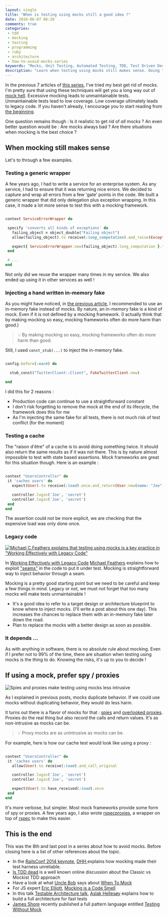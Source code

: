 ```yaml
---
layout: single
title: "When is testing using mocks still a good idea ?"
date: 2018-06-07 06:29
comments: true
categories:
 - tdd
 - mocking
 - testing
 - programming
 - ruby
 - architecture
 - how-to-avoid-mocks-series
keywords: "Mocks, Unit Testing, Automated Testing, TDD, Test Driven Development, London School of Testing, Mocking, Ruby, Testing using mocks, Testing without mocks"
description: "Learn when testing using mocks still makes sense. Doing too much testing using mocks can become a maintenance nightmare, but there are situations when it remains the best thing to do. For example : legacy code, fake injection, caching, generic wrapping and spy or proxy mocks. Ruby code samples."
---
```

In the previous 7 articles of [this series](/blog/categories/how-to-avoid-mocks-series/), I've tried my best get rid of mocks. I'm pretty sure that using these techniques will get you a long way out of [mock hell](/careless-mocking-considered-harmful/). Excessive mocking leads to unmaintainable tests. Unmaintainable tests lead to low coverage. Low coverage ultimately leads to legacy code. If you haven't already, I encourage you to start reading from [the beginning](/careless-mocking-considered-harmful/).

One question remains though : Is it realistic to get rid of _all_ mocks ? An even better question would be : Are mocks always bad ? Are there situations when mocking is the best choice ?

## When mocking still makes sense

Let's to through a few examples.

### Testing a generic wrapper

A few years ago, I had to write a service for an enterprise system. As any service, I had to ensure that it was returning nice errors. We decided to capture and wrap all errors from a few 'gate' points in the code. We built a generic wrapper that did only delegation plus exception wrapping. In this case, it made a lot more sense to test this with a mocking framework.

```ruby

context ServiceErrorWrapper do

 specify 'converts all kinds of exceptions' do
   failing_object = object_double("Failing object")
   allow(failing_object).to receive(:long_computation).and_raise(Exception.new("Something terrible happened"))

   expect{ ServiceErrorWrapper.new(failing_object).long_computation }.to raise_error(ServiceError).with_message("Something terrible happened")
 end

 # ...
end

```

Not only did we reuse the wrapper many times in my service. We also ended up using it in other services as well !

### Injecting a hand written in-memory fake

As you might have noticed, in [the previous article](/get-rid-of-mocking-maintenance-with-full-fledged-in-memory-fakes/), I recommended to use an in-memory fake instead of mocks. By nature, an in-memory fake is a kind of mock. Even if it is not defined by a mocking framework. (I actually think that by making mocking so easy, mocking frameworks often do more harm than good.)

> 💡 By making mocking so easy, mocking frameworks often do more harm than good.

Still, I used `const_stub(...)` to inject the in-memory fake.

```ruby

config.before(:each) do  

  stub_const("TwitterClient::Client", FakeTwitterClient.new)  

end  

```

I did this for 2 reasons :

*   Production code can continue to use a straightforward constant
*   I don't risk forgetting to remove the mock at the end of its lifecycle, the framework does this for me
*   As I'm injecting the same fake for all tests, there is not much risk of test conflict (for the moment)

### Testing a cache

The "raison d'être" of a cache is to avoid doing something twice. It should also return the same results as if it was not there. This is by nature almost impossible to test with state based assertions. Mock frameworks are great for this situation though. Here is an example :

```ruby

context "UsersController" do
 it 'caches users' do
   expect(User).to receive(:load).once.and_return(User.new(name: "Joe"))

   controller.login('Joe', 'secret')
   controller.login('Joe', 'secret')
 end
end
```

The assertion could not be more explicit, we are checking that the expensive load was only done once.

### Legacy code

[![Michael C.Feathers explains that testing using mocks is a key practice in "Working Effectively with Legacy Code"]({{site.url}}{{site.baseurl}}/imgs/2018-06-01-when-is-testing-using-mocks-still-a-good-idea/legacy-code.jpg)](https://www.amazon.com/Working-Effectively-Legacy-Michael-Feathers/dp/0131177052)

In [Working Effectively with Legacy Code](https://www.amazon.com/Working-Effectively-Legacy-Michael-Feathers/dp/0131177052) [Michael Feathers](https://michaelfeathers.silvrback.com/) explains how to exploit ["seams"](http://www.informit.com/articles/article.aspx?p=359417&seqNum=2) in the code to put it under test. Mocking is straightforward way to inject behavior through a seam.

Mocking is a pretty good starting point but we need to be careful and keep a few things in mind. Legacy or not, we must not forget that too many mocks will make tests unmaintainable !

*   It's a good idea to refer to a target design or architecture blueprint to know where to inject mocks. (I'll write a post about this one day). This increases the chances to replace them with an in-memory fake later down the road.
*   Plan to replace the mocks with a better design as soon as possible.

### It depends ...

As with anything in software, there is no absolute rule about mocking. Even if I prefer not to 99% of the time, there are situation when testing using mocks is the thing to do. Knowing the risks, it's up to you to decide !

## If using a mock, prefer spy / proxies

![Spies and proxies make testing using mocks less intrusive]({{site.url}}{{site.baseurl}}/imgs/2018-06-01-when-is-testing-using-mocks-still-a-good-idea/proxy-plug.jpg)

As I explained in previous posts, mocks duplicate behavior. If we could use mocks without duplicating behavior, they would do less harm.

It turns out there is a flavor of mocks for that : [spies](https://martinfowler.com/articles/mocksArentStubs.html) and [overlooked proxies](https://relishapp.com/rspec/rspec-mocks/docs/configuring-responses/calling-the-original-implementation). Proxies do the real thing but also record the calls and return values. It's as non-intrusive as mocks can be.

> 💡 Proxy mocks are as unintrusive as mocks can be.

For example, here is how our cache test would look like using a proxy :

```ruby

context "UsersController" do
 it 'caches users' do
   allow(User).to receive(:load).and_call_original

   controller.login('Joe', 'secret')
   controller.login('Joe', 'secret')

   expect(User).to have_received(:load).once
 end
end
```

It's more verbose, but simpler. Most mock frameworks provide some form of spy or proxies. A few years ago, I also wrote [rspecproxies](http://philou.github.io/rspecproxies), a wrapper on top of [rspec](http://rspec.info/) to make this easier.

## This is the end

This was the 8th and last post in a series about how to avoid mocks. Before closing here is a list of other references about the topic.

*   In the [RailsConf 2014 keynote](https://www.youtube.com/watch?v=9LfmrkyP81M), [DHH ](https://twitter.com/dhh) explains how mocking made their test harness unreliable.
*   [Is TDD dead](https://martinfowler.com/articles/is-tdd-dead/) is a well known online discussion about the Classic vs Mockist TDD approach
*   Have a look at what [Uncle Bob](https://blog.cleancoder.com/) says about [When To Mock](http://blog.cleancoder.com/uncle-bob/2014/05/10/WhenToMock.html)
*   For JS expert [Eric Elliott](https://medium.com/@_ericelliott), [Mocking is a Code Smell](https://medium.com/javascript-scene/mocking-is-a-code-smell-944a70c90a6a)
*   In this talk  [Testable Architecture talk](https://skillsmatter.com/skillscasts/9971-testable-software-architecture-with-aslak-hellesoy), [Aslak Hellesøy](https://twitter.com/aslak_hellesoy) explains how to build a full architecture for fast tests
*   [James Shore](http://www.jamesshore.com/) recently published a full pattern language entitled [Testing Without Mock](http://www.jamesshore.com/Blog/Testing-Without-Mocks.html)
